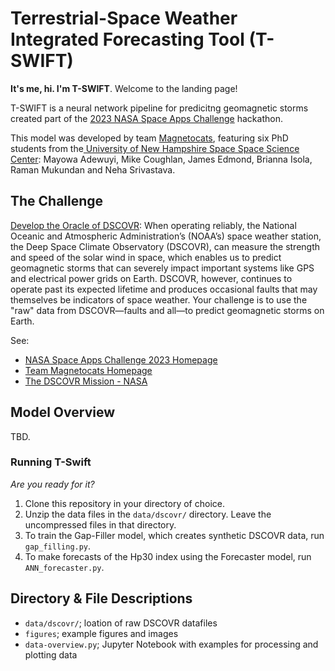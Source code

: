# Terrestrial-Space Weather Integrated Forecasting Tool (T-SWIFT)
**It's me, hi. I'm T-SWIFT**. Welcome to the landing page!


T-SWIFT is a neural network pipeline for predicitng geomagnetic storms created part of the [2023 NASA Space Apps Challenge](https://www.spaceappschallenge.org/) hackathon.

This model was developed by team [Magnetocats](https://www.spaceappschallenge.org/2023/find-a-team/magnetocats/), featuring six PhD students from the[ University of New Hampshire Space Space Science Center](https://eos.unh.edu/space-science-center): Mayowa Adewuyi, Mike Coughlan, James Edmond, Brianna Isola, Raman Mukundan and Neha Srivastava.

## The Challenge 

[Develop the Oracle of DSCOVR](https://www.spaceappschallenge.org/2023/challenges/develop-the-oracle-of-dscovr/): When operating reliably, the National Oceanic and Atmospheric Administration’s (NOAA’s) space weather station, the Deep Space Climate Observatory (DSCOVR), can measure the strength and speed of the solar wind in space, which enables us to predict geomagnetic storms that can severely impact important systems like GPS and electrical power grids on Earth. DSCOVR, however, continues to operate past its expected lifetime and produces occasional faults that may themselves be indicators of space weather. Your challenge is to use the "raw" data from DSCOVR—faults and all—to predict geomagnetic storms on Earth.

See:
* [NASA Space Apps Challenge 2023 Homepage](https://www.spaceappschallenge.org/)
* [Team Magnetocats Homepage](https://www.spaceappschallenge.org/2023/find-a-team/magnetocats/)
* [The DSCOVR Mission - NASA](https://science.nasa.gov/mission/dscovr/)

## Model Overview

TBD.

### Running T-Swift
_Are you ready for it?_
1. Clone this repository in your directory of choice.
2. Unzip the data files in the `data/dscovr/` directory. Leave the uncompressed files in that directory.
3. To train the Gap-Filler model, which creates synthetic DSCOVR data, run `gap_filling.py`.
4. To make forecasts of the Hp30 index using the Forecaster model, run `ANN_forecaster.py`.

## Directory & File Descriptions
* `data/dscovr/`; loation of raw DSCOVR datafiles
* `figures`; example figures and images
* `data-overview.py`;  Jupyter Notebook with examples for processing and plotting data


